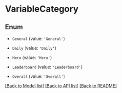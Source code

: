 # VariableCategory


## Enum

* `General` (value: `'General'`)

* `Daily` (value: `'Daily'`)

* `Hero` (value: `'Hero'`)

* `Leaderboard` (value: `'Leaderboard'`)

* `Overall` (value: `'Overall'`)

[[Back to Model list]](../README.md#documentation-for-models) [[Back to API list]](../README.md#documentation-for-api-endpoints) [[Back to README]](../README.md)
